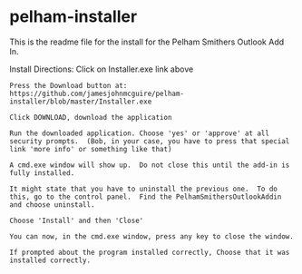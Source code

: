 # pelham-installer
This is the readme file for the install for the Pelham Smithers Outlook Add In.

Install Directions:
	Click on Installer.exe link above
	
	Press the Download button at: https://github.com/jamesjohnmcguire/pelham-installer/blob/master/Installer.exe

	Click DOWNLOAD, download the application 

	Run the downloaded application. Choose 'yes' or 'approve' at all security prompts.  (Bob, in your case, you have to press that special link 'more info' or something like that)

	A cmd.exe window will show up.  Do not close this until the add-in is fully installed.

	It might state that you have to uninstall the previous one.  To do this, go to the control panel.  Find the PelhamSmithersOutlookAddin and choose uninstall.

	Choose 'Install' and then 'Close'

	You can now, in the cmd.exe window, press any key to close the window.

	If prompted about the program installed correctly, Choose that it was installed correctly.
